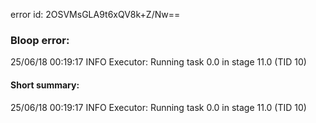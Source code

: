 error id: 2OSVMsGLA9t6xQV8k+Z/Nw==
### Bloop error:

25/06/18 00:19:17 INFO Executor: Running task 0.0 in stage 11.0 (TID 10)
#### Short summary: 

25/06/18 00:19:17 INFO Executor: Running task 0.0 in stage 11.0 (TID 10)